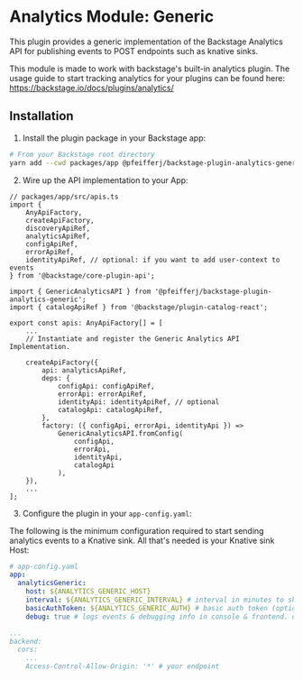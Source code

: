# Analytics Module: Generic

This plugin provides a generic implementation of the Backstage Analytics
API for publishing events to POST endpoints such as knative sinks.

This module is made to work with backstage's built-in analytics plugin. The usage guide to start tracking analytics for your plugins can be found here: https://backstage.io/docs/plugins/analytics/

## Installation

1. Install the plugin package in your Backstage app:

```sh
# From your Backstage root directory
yarn add --cwd packages/app @pfeifferj/backstage-plugin-analytics-generic
```

2. Wire up the API implementation to your App:

```tsx
// packages/app/src/apis.ts
import {
  	AnyApiFactory,
  	createApiFactory,
  	discoveryApiRef,
	analyticsApiRef,
	configApiRef,
	errorApiRef,
	identityApiRef, // optional: if you want to add user-context to events
} from '@backstage/core-plugin-api';

import { GenericAnalyticsAPI } from '@pfeifferj/backstage-plugin-analytics-generic';
import { catalogApiRef } from '@backstage/plugin-catalog-react';

export const apis: AnyApiFactory[] = [
	...
	// Instantiate and register the Generic Analytics API Implementation.

  	createApiFactory({
    	api: analyticsApiRef,
    	deps: {
      		configApi: configApiRef,
      		errorApi: errorApiRef,
      		identityApi: identityApiRef, // optional
			catalogApi: catalogApiRef,
    	},
    	factory: ({ configApi, errorApi, identityApi }) =>
      		GenericAnalyticsAPI.fromConfig(
				configApi,
				errorApi,
				identityApi,
				catalogApi
			),
  	}),
	...
];
```

3. Configure the plugin in your `app-config.yaml`:

The following is the minimum configuration required to start sending analytics
events to a Knative sink. All that's needed is your Knative sink Host:

```yaml
# app-config.yaml
app:
  analyticsGeneric:
	host: ${ANALYTICS_GENERIC_HOST}
	interval: ${ANALYTICS_GENERIC_INTERVAL} # interval in minutes to ship logs, set to 0 for instant streaming. default: 30 mins
	basicAuthToken: ${ANALYTICS_GENERIC_AUTH} # basic auth token (optional)
	debug: true # logs events & debugging info in console & frontend. default: false (optional)

...
backend:
  cors:
    ...
	Access-Control-Allow-Origin: '*' # your endpoint
```
